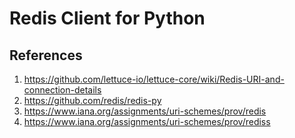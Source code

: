 # Redis Client for Python
## References
1. https://github.com/lettuce-io/lettuce-core/wiki/Redis-URI-and-connection-details
2. https://github.com/redis/redis-py
3. https://www.iana.org/assignments/uri-schemes/prov/redis
4. https://www.iana.org/assignments/uri-schemes/prov/rediss
